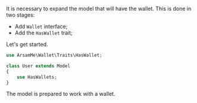 It is necessary to expand the model that will have the wallet.
This is done in two stages:
  - Add `Wallet` interface;
  - Add the `HasWallet` trait;

Let's get started.
```php
use ArsamMe\Wallet\Traits\HasWallet;

class User extends Model
{
    use HasWallets;
}
```

The model is prepared to work with a wallet.
